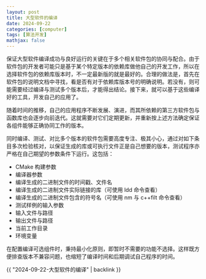 ```yaml
---
layout: post
title: 大型软件的编译
date: 2024-09-22
categories: [computer]
tags: [算法开发]
mathjax: false
---
```


保证大型软件编译成功与良好运行的关键在于多个相关软件包的协同与配合。由于软件包的开发者可能只是基于某个特定版本的依赖库做他自己的开发工作，所以在选择软件包的依赖库版本时，不一定最新版的就是最好的。合理的做法是，首先在软件包的说明文档中寻找，看是否有对于依赖库版本号的明确说明。若没有，则可能需要经过编译与测试多个版本后，才能得出结论。接下来，就可以基于这些编译好的工具，开发自己的应用了。

随着时间的推移，自己的应用程序不断发展、演进，而其所依赖的第三方软件包与函数库也会逐步向前迭代。这就需要对它们定期更新，并重新按上述方法确定保证各组件能够正确协同工作的版本。

同时编译、测试、对比多个版本的软件包需要高度专注、极其小心，通过对如下条目多次检验核对，以保证生成的库或可执行文件正是自己想要的版本，测试程序亦严格在自己期望的参数条件下运行。这包括：

-   CMake 构建参数
-   编译器参数
-   编译生成的二进制文件的时间戳、文件名
-   编译生成的二进制文件实际链接的库（可使用 ldd 命令查看）
-   编译生成的二进制文件包含的符号名（可使用 nm 与 c++filt 命令查看）
-   测试样例的输入参数
-   输入文件与路径
-   输出文件与路径
-   当前工作目录
-   环境变量

在配置编译可选组件时，秉持最小化原则，即暂时不需要的功能不选择。这样既方便排查版本不兼容问题，也缩短了编译时间和后期调试自己程序的时间。

{{ "2024-09-22-大型软件的编译" | backlink }}

